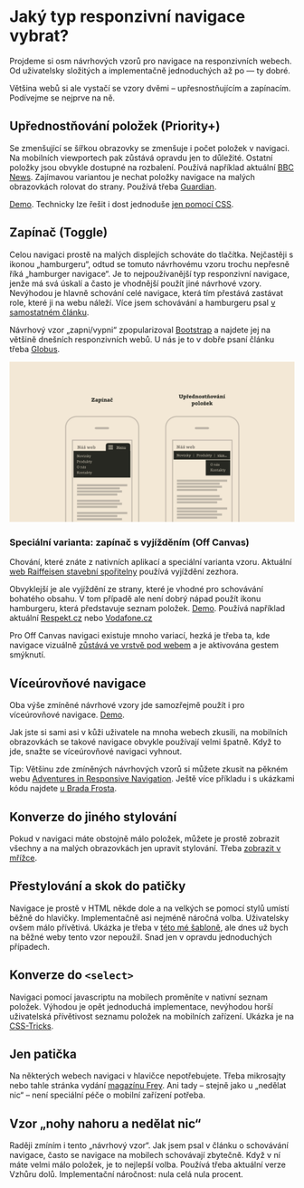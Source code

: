 # Jaký typ responzivní navigace vybrat?

Projdeme si osm návrhových vzorů pro navigace na responzivních webech. Od uživatelsky složitých a implementačně jednoduchých až po — ty dobré. 

Většina webů si ale vystačí se vzory dvěmi – upřesnostňujícím a zapínacím. Podívejme se nejprve na ně.

## Upřednostňování položek (Priority+)

Se zmenšující se šířkou obrazovky se zmenšuje i počet položek v navigaci. Na mobilních viewportech pak zůstává opravdu jen to důležité. Ostatní položky jsou obvykle dostupné na rozbalení.  Používá například aktuální [BBC News](http://www.bbc.com/news). Zajímavou variantou je nechat položky navigace na malých obrazovkách rolovat do strany. Používá třeba [Guardian](http://www.theguardian.com/international).

[Demo](https://justmarkup.com/lab/juma/nav/example2/). Technicky lze řešit i dost jednoduše [jen pomocí CSS](http://codepen.io/olach/details/adeMzP). 

## Zapínač (Toggle)

Celou navigaci prostě na malých displejích schováte do tlačítka. Nejčastěji s ikonou „hamburgeru“, odtud se tomuto návrhovému vzoru trochu nepřesně říká „hamburger navigace“. Je to nejpoužívanější typ responzivní navigace, jenže má svá úskalí a často je vhodnější použít jiné návrhové vzory. Nevýhodou je hlavně schování celé navigace, která tím přestává zastávat role, které ji na webu náleží. Více jsem schovávání a hamburgeru psal [v samostatném článku](mobilni-navigace-hamburger.md). 

Návrhový vzor „zapni/vypni“ zpopularizoval [Bootstrap](http://getbootstrap.com/) a najdete jej na většině dnešních responzivních webů. U nás je to v dobře psaní článku třeba [Globus](https://www.globus.cz/).

![Návrhové vzory pro responzivní navigace](dist/images/original/responzivni-navigace.jpg)

### Speciální varianta: zapínač s vyjížděním (Off Canvas)

Chování, které znáte z nativních aplikací a speciální varianta  vzoru. Aktuální [web Raiffeisen stavební spořitelny](https://www.rsts.cz/) používá vyjíždění zezhora.

Obvyklejší je ale vyjíždění ze strany, které je vhodné pro schovávání bohatého obsahu. V tom případě ale není dobrý nápad použít ikonu hamburgeru, která představuje seznam položek. [Demo](http://jasonweaver.name/lab/offcanvas/). Používá například aktuální [Respekt.cz](http://www.respekt.cz) nebo [Vodafone.cz](http://www.vodafone.cz/) 

Pro Off Canvas navigaci existuje mnoho variací, hezká je třeba ta, kde navigace vizuálně [zůstává ve vrstvě pod webem](http://responsivenavigation.net/examples/off-canvas-slide/always-off-canvas.html) a je aktivována gestem smýknutí.

## Víceúrovňové navigace

Oba výše zmíněné návrhové vzory jde samozřejmě použít i pro víceúrovňové navigace. [Demo](http://responsivenavigation.net/examples/multi-toggle/index.html).

Jak jste si sami asi v kůži uživatele na mnoha webech zkusili, na mobilních obrazovkách se takové navigace obvykle používají velmi špatně. Když to jde, snažte se víceúrovňové navigaci vyhnout. 

Tip: Většinu zde zmíněných návrhových vzorů si můžete zkusit na pěkném webu [Adventures in Responsive Navigation](http://responsivenavigation.net/). Ještě více příkladu i s ukázkami kódu najdete [u Brada Frosta](https://bradfrost.github.io/this-is-responsive/patterns.html#navigation).

## Konverze do jiného stylování

Pokud v navigaci máte obstojně málo položek, můžete je prostě zobrazit všechny a na malých obrazovkách jen upravit stylování. Třeba [zobrazit v mřížce](http://responsivenavigation.net/examples/clean-grid/index.html). 

## Přestylování a skok do patičky

Navigace je prostě v HTML někde dole a na velkých se pomocí stylů umístí běžně do hlavičky. Implementačně asi nejméně náročná volba. Uživatelsky ovšem málo přívětivá.  Ukázka je třeba v [této mé šabloně](http://www.vzhurudolu.cz/projects/snowkidz-mobile-demo/custom-mobile/), ale dnes už bych na běžné weby tento vzor nepoužil. Snad jen v opravdu jednoduchých případech.

## Konverze do `<select>`

Navigaci pomocí javascriptu na mobilech proměníte v nativní seznam položek. Výhodou je opět jednoduchá implementace, nevýhodou horší uživatelská přívětivost seznamu položek na mobilních zařízení. Ukázka je na [CSS-Tricks](https://css-tricks.com/convert-menu-to-dropdown/).

## Jen patička

Na některých webech navigaci v hlavičce nepotřebujete. Třeba mikrosajty nebo tahle stránka vydání [magazínu Frey](http://fray.com/issue3/). Ani tady – stejně jako u „nedělat nic“ – není speciální péče o mobilní zařízení potřeba.

## Vzor „nohy nahoru a nedělat nic“

Raději zmíním i tento „návrhový vzor“. Jak jsem psal v článku o schovávání navigace, často se navigace na mobilech schovávají zbytečně. Když v ní máte velmi málo položek, je to nejlepší volba. Používá třeba aktuální verze Vzhůru dolů. Implementační náročnost: nula celá nula procent.




